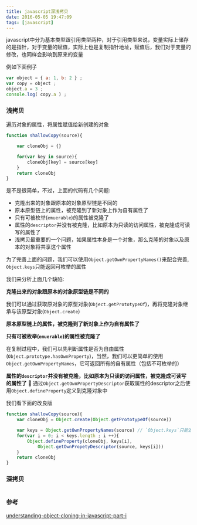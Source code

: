 ```yaml
---
title: javascript深浅拷贝
date: 2016-05-05 19:47:09
tags: [javascript]
---
```


javascript中分为基本类型跟引用类型两种，对于引用类型来说，变量实际上储存的是指针，对于变量的赋值，实际上也是复制指针地址，赋值后，我们对于变量的修改，也同样会影响到原来的变量

例如下面例子
```javascript
var object = { a: 1, b: 2 } ;  
var copy = object ;  
object.a = 3 ;  
console.log( copy.a ) ;  
```

<!-- more -->

### 浅拷贝 ###

遍历对象的属性，将属性赋值给新创建的对象

```javascript
function shallowCopy(source){

    var cloneObj = {}

    for(var key in source){
        cloneObj[key] = source[key]
    }
    return cloneObj
}
```
是不是很简单，不过，上面的代码有几个问题:
- 克隆出来的对象跟原本的对象原型链是不同的
- 原本原型链上的属性，被克隆到了新对象上作为自有属性了
- 只有可被枚举(`emuerable`)的属性被克隆了
- 属性的`descriptor`并没有被克隆，比如原本为只读的访问属性，被克隆成可读写的属性了
- 浅拷贝最重要的一个问题，如果属性本身是一个对象，那么克隆的对象以及原本的对象将共享这个属性

为了完善上面的问题，我们可以使用`Object.getOwnPropertyNames()`来配合完善, `Object.keys`只能返回可枚举的属性

我们来分析上面几个缺陷:

**克隆出来的对象跟原本的对象原型链是不同的**


我们可以通过获取原对象的原型对象(`Object.getPrototypeOf`)，再将克隆对象继承与该原型对象(`Object.create`)

**原本原型链上的属性，被克隆到了新对象上作为自有属性了**

**只有可被枚举(`emuerable`)的属性被克隆了**

在复制过程中，我们可以先判断属性是否为自由属性(`Object.prototype.hasOwnProperty`)，当然，我们可以更简单的使用`Object.getOwnPropertyNames`，它可返回所有的自有属性（包括不可枚举的）

**属性的`descriptor`并没有被克隆，比如原本为只读的访问属性，被克隆成可读写的属性了**

通过`Object.getOwnPropertyDescriptor`获取属性的descriptor之后使用`Object.defineProperty`定义到克隆对象中

我们看下面的改良版
```javascript
function shallowCopy(source){
    var cloneObj = Object.create(Object.getPrototypeOf(source))

    var keys = Object.getOwnPropertyNames(source) // `Object.keys`只能返回可枚举的属性
    for(var i = 0; i < keys.length ; i ++){
        Object.defineProperty(cloneObj, keys[i], 
            Object.getOwnPropetyDescriptor(source, keys[i]))
    }
    return cloneObj
}
```

### 深拷贝 ###

```javascript
```


### 参考 ###
[understanding-object-cloning-in-javascript-part-i](http://blog.soulserv.net/understanding-object-cloning-in-javascript-part-i/)